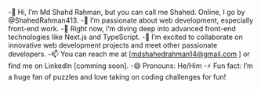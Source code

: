 -👋 Hi, I’m Md Shahd Rahman, but you can call me Shahed. Online, I go by @ShahedRahman413.
-👀 I’m passionate about web development, especially front-end work.
-🌱 Right now, I’m diving deep into advanced front-end technologies like Next.js and TypeScript.
-💞️ I’m excited to collaborate on innovative web development projects and meet other passionate developers.
-📫 You can reach me at [mdshahedrahman14@gmail.com ] or find me on LinkedIn [comming soon].
-😄 Pronouns: He/Him
-⚡ Fun fact: I’m a huge fan of puzzles and love taking on coding challenges for fun!

